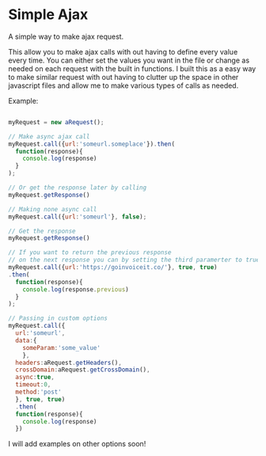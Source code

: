 # Simple Ajax
A simple way to make ajax request. 

This allow you to make ajax calls with out having to define every value every time. You can either set the values you want in the file
or change as needed on each request with the built in functions. I built this as a easy way to make similar request with out having to clutter up the space in other javascript files and allow me to make various types of calls as needed.

Example:

```javascript

myRequest = new aRequest();

// Make async ajax call 
myRequest.call({url:'someurl.someplace'}).then(
  function(response){
    console.log(response)
  }
);

// Or get the response later by calling
myRequest.getResponse()

// Making none async call 
myRequest.call({url:'someurl'}, false);

// Get the response
myRequest.getResponse()

// If you want to return the previous response 
// on the next response you can by setting the third paramerter to true
myRequest.call({url:'https://goinvoiceit.co/'}, true, true)
.then(
  function(response){
    console.log(response.previous)
  }
);

// Passing in custom options
myRequest.call({
  url:'someurl',
  data:{
    someParam:'some_value'
    },
  headers:aRequest.getHeaders(),
  crossDomain:aRequest.getCrossDomain(),
  async:true, 
  timeout:0,
  method:'post'
  }, true, true)
  .then(
  function(response){
    console.log(response)
  })

```
I will add examples on other options soon!
